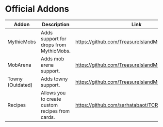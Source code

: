 # Official Addons



| Addon            | Description                                     | Link                                             |
| ---------------- | ----------------------------------------------- | ------------------------------------------------ |
| MythicMobs       | Adds support for drops from MythicMobs.         | https://github.com/TreasureIslandMC/TCMythicMobs |
| MobArena         | Adds mob arena support.                         | https://github.com/TreasureIslandMC/TCMobArena   |
| Towny (Outdated) | Adds towny support.                             | https://github.com/TreasureIslandMC/TCTowny      |
| Recipes          | Allows you to create custom recipes from cards. | https://github.com/sarhatabaot/TCRecipes         |
